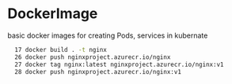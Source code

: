 # DockerImage
basic docker images for creating Pods, services in kubernate
```bash
  17 docker build . -t nginx
  26 docker push nginxproject.azurecr.io/nginx
  27 docker tag nginx:latest nginxproject.azurecr.io/nginx:v1
  28 docker push nginxproject.azurecr.io/nginx:v1

```